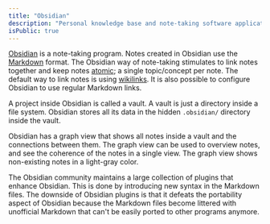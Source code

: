 ```yaml
---
title: "Obsidian"
description: "Personal knowledge base and note-taking software application"
isPublic: true
---
```


[Obsidian](https://obsidian.md/) is a note-taking program. Notes created in
Obsidian use the [Markdown](markdown) format. The Obsidian way of note-taking
stimulates to link notes together and keep notes [atomic](atomic); a single
topic/concept per note. The default way to link notes is using
[wikilinks](wikilink). It is also possible to configure Obsidian to use regular
Markdown links.

A project inside Obsidian is called a vault. A vault is just a directory inside
a file system. Obsidian stores all its data in the hidden `.obsidian/` directory
inside the vault.

Obsidian has a graph view that shows all notes inside a vault and the
connections between them. The graph view can be used to overview notes, and see
the coherence of the notes in a single view. The graph view shows non-existing
notes in a light-gray color.

The Obsidian community maintains a large collection of plugins that enhance
Obsidian. This is done by introducing new syntax in the Markdown files. The
downside of Obsidian plugins is that it defeats the portability aspect of
Obsidian because the Markdown files become littered with unofficial Markdown
that can't be easily ported to other programs anymore.
